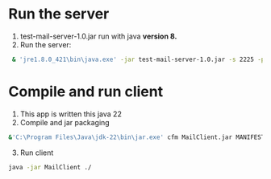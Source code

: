 # Run the server
1. test-mail-server-1.0.jar run with java <b>version 8.</b>
2. Run the server:
```sh
 & 'jre1.8.0_421\bin\java.exe' -jar test-mail-server-1.0.jar -s 2225 -p 3335 -m ./
```
# Compile and run client
1. This app is written this java 22
2. Compile and jar packaging
```sh
&'C:\Program Files\Java\jdk-22\bin\jar.exe' cfm MailClient.jar MANIFEST.MF -C bin  .
```
3. Run client
```sh
java -jar MailClient ./
```
